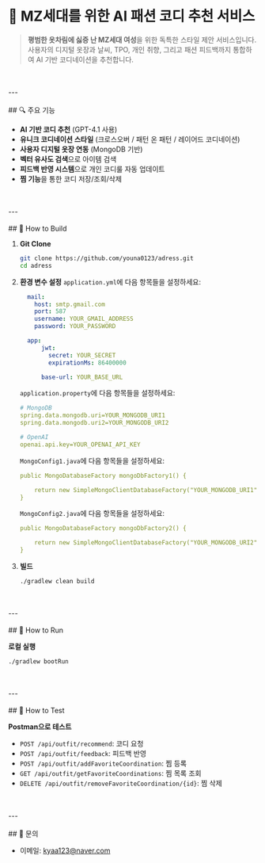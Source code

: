# 🎨 MZ세대를 위한 AI 패션 코디 추천 서비스

> **평범한 옷차림에 싫증 난 MZ세대 여성**을 위한 독특한 스타일 제안 서비스입니다.  
> 사용자의 디지털 옷장과 날씨, TPO, 개인 취향, 그리고 패션 피드백까지 통합하여 AI 기반 코디네이션을 추천합니다.
<br>
<br>
---
<br>
<br>
## 🔍 주요 기능

- **AI 기반 코디 추천** (GPT-4.1 사용)
- **유니크 코디네이션 스타일** (크로스오버 / 패턴 온 패턴 / 레이어드 코디네이션)
- **사용자 디지털 옷장 연동** (MongoDB 기반)
- **벡터 유사도 검색**으로 아이템 검색
- **피드백 반영 시스템**으로 개인 코디룰 자동 업데이트
- **찜 기능**을 통한 코디 저장/조회/삭제
<br>
<br>
---
<br>
<br>
## 🔨 How to Build

1. **Git Clone**
    ```bash
    git clone https://github.com/youna0123/adress.git
    cd adress
    ```

2. **환경 변수 설정**
    `application.yml`에 다음 항목들을 설정하세요:
    ```yaml
      mail:
        host: smtp.gmail.com
        port: 587
        username: YOUR_GMAIL_ADDRESS
        password: YOUR_PASSWORD
    ```

    ```yaml
      app:
          jwt:
            secret: YOUR_SECRET
            expirationMs: 86400000

          base-url: YOUR_BASE_URL
    ```

    `application.property`에 다음 항목들을 설정하세요:
    ```yaml
    # MongoDB
    spring.data.mongodb.uri=YOUR_MONGODB_URI1
    spring.data.mongodb.uri2=YOUR_MONGODB_URI2

    # OpenAI
    openai.api.key=YOUR_OPENAI_API_KEY
    ```

    `MongoConfig1.java`에 다음 항목들을 설정하세요:
    ```yaml
    public MongoDatabaseFactory mongoDbFactory1() {

        return new SimpleMongoClientDatabaseFactory("YOUR_MONGODB_URI1");
    }
    ```

    `MongoConfig2.java`에 다음 항목들을 설정하세요:
    ```yaml
    public MongoDatabaseFactory mongoDbFactory2() {

        return new SimpleMongoClientDatabaseFactory("YOUR_MONGODB_URI2");
    }
    ```

3. **빌드**
    ```bash
    ./gradlew clean build
    ```
<br>
<br>
---
<br>
<br>
## 🚀 How to Run

**로컬 실행**
```bash
./gradlew bootRun
```
<br>
<br>
---
<br>
<br>
## 🧪 How to Test

**Postman으로 테스트**
- `POST /api/outfit/recommend`: 코디 요청
- `POST /api/outfit/feedback`: 피드백 반영
- `POST /api/outfit/addFavoriteCoordination`: 찜 등록
- `GET /api/outfit/getFavoriteCoordinations`: 찜 목록 조회
- `DELETE /api/outfit/removeFavoriteCoordination/{id}`: 찜 삭제
<br>
<br>
---
<br>
<br>
## 📧 문의

- 이메일: kyaa123@naver.com
